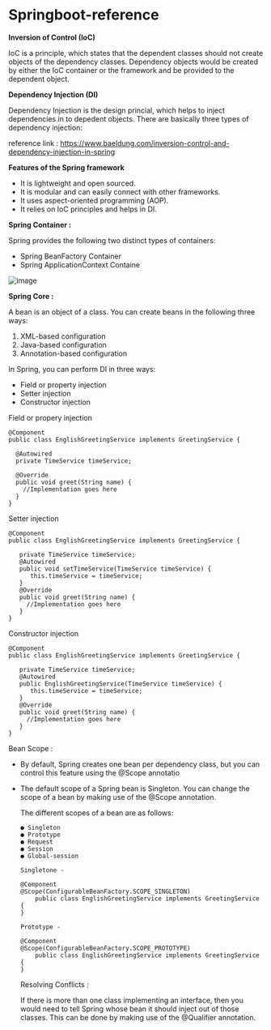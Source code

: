 # Springboot-reference

**Inversion of Control (IoC)**

  IoC is a principle, which states that the dependent classes should not create objects of the dependency classes. 
  Dependency objects would be created by either the IoC container or the framework and be provided to the dependent object.
  
**Dependency Injection (DI)**

  Dependency Injection is the design princial, which helps to inject dependencies in to depedent objects.
  There are basically three types of dependency injection:
   
  reference link : https://www.baeldung.com/inversion-control-and-dependency-injection-in-spring

**Features of the Spring framework**
  - It is lightweight and open sourced.
  - It is modular and can easily connect with other frameworks.
  - It uses aspect-oriented programming (AOP).
  - It relies on IoC principles and helps in DI.
  
**Spring Container :**

   Spring provides the following two distinct types of containers:
   - Spring BeanFactory Container
   - Spring ApplicationContext Containe
   
   ![image](https://user-images.githubusercontent.com/20484835/219436047-40b9af5f-3e35-44bb-ba59-663314fb4e17.png)

**Spring Core :**

  A bean is an object of a class. You can create beans in the following three ways:

  1. XML-based configuration
  2. Java-based configuration
  3. Annotation-based configuration

 In Spring, you can perform DI in three ways:
 
 - Field or property injection
 - Setter injection
 - Constructor injection

  Field or propery injection
  
    @Component
    public class EnglishGreetingService implements GreetingService {
    
      @Autowired
      private TimeService timeService;

      @Override
      public void greet(String name) {
        //Implementation goes here
      }
    }

  Setter injection 
  
    @Component
    public class EnglishGreetingService implements GreetingService {
    
       private TimeService timeService;
       @Autowired
       public void setTimeService(TimeService timeService) {
          this.timeService = timeService;
       }
       @Override
       public void greet(String name) {
         //Implementation goes here
       }
    }
    
  Constructor injection 
  
    @Component
    public class EnglishGreetingService implements GreetingService {
    
       private TimeService timeService;
       @Autowired
       public EnglishGreetingService(TimeService timeService) {
          this.timeService = timeService;
       }
       @Override
       public void greet(String name) {
         //Implementation goes here
       }
    }

  Bean Scope :
  
  - By default, Spring creates one bean per dependency class, but you can control this feature using the @Scope annotatio
  - The default scope of a Spring bean is Singleton. You can change the scope of a bean by making use of the @Scope annotation. 
      
    The different scopes of a bean are as follows:
     
        ● Singleton 
        ● Prototype 
        ● Request 
        ● Session 
        ● Global-session

        Singletone -
        
        @Component
        @Scope(ConfigurableBeanFactory.SCOPE_SINGLETON)
            public class EnglishGreetingService implements GreetingService {
        }
        
        Prototype -
        
        @Component
        @Scope(ConfigurableBeanFactory.SCOPE_PROTOTYPE)
            public class EnglishGreetingService implements GreetingService {
        }
 
    Resolving Conflicts :
    
      If there is more than one class implementing an interface, then you would need to tell Spring whose bean it should inject out of those classes. 
      This can be done by making use of the @Qualifier annotation.
    
